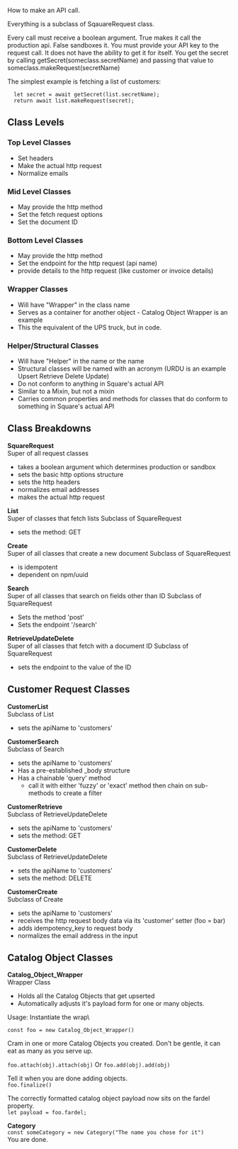 How to make an API call.

Everything is a subclass of SqauareRequest class.

Every call must receive a boolean argument. True makes it call the production api. False sandboxes it.
You must provide your API key to the request call. It does not have the ability to get it for itself.
You get the secret by calling getSecret(someclass.secretName)
and passing that value to someclass.makeRequest(secretName)

The simplest example is fetching a list of customers:

```let list = new CustomerList(false)
  let secret = await getSecret(list.secretName);
  return await list.makeRequest(secret);
```

## Class Levels

### Top Level Classes

- Set headers
- Make the actual http request
- Normalize emails

### Mid Level Classes

- May provide the http method
- Set the fetch request options
- Set the document ID

### Bottom Level Classes

- May provide the http method
- Set the endpoint for the http request (api name)
- provide details to the http request (like customer or invoice details)

### Wrapper Classes

- Will have "Wrapper" in the class name
- Serves as a container for another object - Catalog Object Wrapper is an example
- This the equivalent of the UPS truck, but in code.

### Helper/Structural Classes

- Will have "Helper" in the name or the name
- Structural classes will be named with an acronym (URDU is an example Upsert Retrieve Delete Update)
- Do not conform to anything in Square's actual API
- Similar to a Mixin, but not a mixin
- Carries common properties and methods for classes that do conform to something in Square's actual API

## Class Breakdowns

**SquareRequest**\
Super of all request classes

- takes a boolean argument which determines production or sandbox
- sets the basic http options structure
- sets the http headers
- normalizes email addresses
- makes the actual http request

**List**\
Super of classes that fetch lists
Subclass of SquareRequest

- sets the method: GET

**Create**\
Super of all classes that create a new document
Subclass of SquareRequest

- is idempotent
- dependent on npm/uuid

**Search**\
Super of all classes that search on fields other than ID
Subclass of SquareRequest

- Sets the method 'post'
- Sets the endpoint '/search'

**RetrieveUpdateDelete**\
Super of all classes that fetch with a document ID
Subclass of SquareRequest

- sets the endpoint to the value of the ID

## Customer Request Classes

**CustomerList**\
Subclass of List

- sets the apiName to 'customers'

**CustomerSearch**\
Subclass of Search

- sets the apiName to 'customers'
- Has a pre-established \_body structure
- Has a chainable 'query' method
  - call it with either 'fuzzy' or 'exact' method then chain on sub-methods to create a filter

**CustomerRetrieve**\
Subclass of RetrieveUpdateDelete

- sets the apiName to 'customers'
- sets the method: GET

**CustomerDelete**\
Subclass of RetrieveUpdateDelete

- sets the apiName to 'customers'
- sets the method: DELETE

**CustomerCreate**\
Subclass of Create

- sets the apiName to 'customers'
- receives the http request body data via its 'customer' setter (foo = bar)
- adds idempotency_key to request body
- normalizes the email address in the input

## Catalog Object Classes

**Catalog_Object_Wrapper**\
Wrapper Class

- Holds all the Catalog Objects that get upserted
- Automatically adjusts it's payload form for one or many objects.

Usage:
Instantiate the wrap\

`const foo = new Catalog_Object_Wrapper()`

Cram in one or more Catalog Objects you created. Don't be gentle, it can eat as many as you serve up.

`foo.attach(obj).attach(obj)`
Or
`foo.add(obj).add(obj)`

Tell it when you are done adding objects.\
`foo.finalize()`

The correctly formatted catalog object payload now sits on the fardel property.\
`let payload = foo.fardel;`

**Category**\
`const someCategory = new Category("The name you chose for it")`\
You are done.
